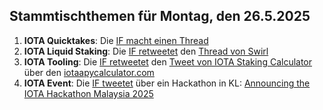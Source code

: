 ## Stammtischthemen für Montag, den 26.5.2025

1. **IOTA Quicktakes**: Die [IF macht einen Thread](https://x.com/iota/status/1924752119539605890)
2. **IOTA Liquid Staking**: Die [IF retweetet](https://x.com/iota/status/1924777170867536077) den [Thread von Swirl](https://x.com/swirlstake/status/1924774444020727992)
3. **IOTA Tooling**: Die [IF retweetet](https://x.com/iota/status/1924809418706743551) den [Tweet von IOTA Staking Calculator](https://x.com/iotaStaking/status/1924741288852599121) über den [iotaapycalculator.com](https://www.iotaapycalculator.com/)
4. **IOTA Event**: Die [IF tweetet](https://x.com/iota/status/1924812358070755478) über ein Hackathon in KL: [Announcing the IOTA Hackathon Malaysia 2025](https://blog.iota.org/iota-hackathon-malaysia-2025/)
